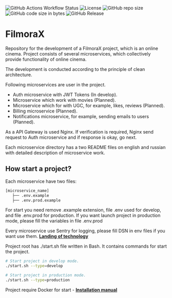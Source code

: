 ![GitHub Actions Workflow Status](https://img.shields.io/github/actions/workflow/status/AlexanderPRM/OnlineCInema-2.0/linters.yaml)
![License](https://img.shields.io/github/license/AlexanderPRM/OnlineCinema-2.0.svg)
![GitHub repo size](https://img.shields.io/github/repo-size/AlexanderPRM/OnlineCinema-2.0)
![GitHub code size in bytes](https://img.shields.io/github/languages/code-size/AlexanderPRM/OnlineCinema-2.0)
![GitHub Release](https://img.shields.io/github/v/release/AlexanderPRM/OnlineCinema-2.0)

# FilmoraX

Repository for the development of a FilmoraX project, which is an online cinema. Project consists of several microservices, which collectively provide functionality of online cinema.

The development is conducted according to the principle of clean architecture.

Following microservices are user in the project.

- Auth microservice with JWT Tokens (In develop).
- Microservice which work with movies (Planned).
- Microservice which for with UGC, for example, likes, reviews (Planned).
- Billing microservice (Planned).
- Notifications microservice, for example, sending emails to users (Planned).


As a API Gateway is used Nginx. If verification is required, Nginx send request to Auth microservice and if response is okay, go next.

Each microservice directory has a two README files on english and russian with detailed description of microservice work.

## How start a project?

Each microservice have two files:

```bash
[microservice_name]
   ├── .env.example
   ├── .env.prod.example
```

For start you need remove .example extension, file .env used for develop, and file .env.prod for production. If you want launch project in production mode, please fill the variables in file .env.prod

Every microservice use Sentry for logging, please fill DSN in env files if you want use them. [**Landing of technology**](https://sentry.io/)

Project root has ./start.sh file written in Bash.
It contains commands for start the project.

```bash
# Start project in develop mode.
./start.sh --type=develop

# Start project in production mode.
./start.sh --type=production
```

Project require Docker for start - [**Installation manual**](https://docs.docker.com/manuals/)
